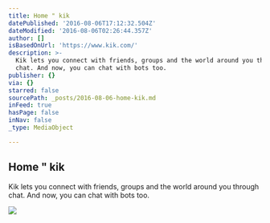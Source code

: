```yaml
---
title: Home " kik
datePublished: '2016-08-06T17:12:32.504Z'
dateModified: '2016-08-06T02:26:44.357Z'
author: []
isBasedOnUrl: 'https://www.kik.com/'
description: >-
  Kik lets you connect with friends, groups and the world around you through
  chat. And now, you can chat with bots too.
publisher: {}
via: {}
starred: false
sourcePath: _posts/2016-08-06-home-kik.md
inFeed: true
hasPage: false
inNav: false
_type: MediaObject

---
```

<article style=""><h1>Home " kik</h1><p>Kik lets you connect with friends, groups and the world around you through chat. And now, you can chat with bots too.</p><img src="https://www.kik.com/assets/Uploads/bot-shop-on-phone.png" /></article>